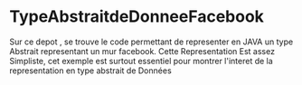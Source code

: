 # TypeAbstraitdeDonneeFacebook
Sur ce depot , se trouve le code permettant de representer en JAVA un type Abstrait representant un mur facebook.
Cette Representation Est assez Simpliste, cet exemple est surtout essentiel pour montrer l'interet de la representation
en type abstrait de Données
